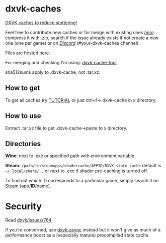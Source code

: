 # dxvk-caches
[DXVK caches to reduce stuttering!](https://github.com/doitsujin/dxvk#state-cache)

Feel free to contribute new caches or for merge with existing ones [_here_](https://github.com/begin-theadventure/dxvk-caches/issues/): compress it with .zip, search if the issue already exists if not create a new one (one per game) or on [_Discord_](https://discord.gg/RsYQ4UPwth) (#your-dxvk-caches channel).

Files are hosted [here](https://sam.nl.tab.digital/s/oZRKz5So2B8gbzY).

For merging and checking I'm using: [dxvk-cache-tool](https://github.com/DarkTigrus/dxvk-cache-tool)

sha512sums apply to .dxvk-cache, not .tar.xz.

## How to get
To get all caches try [TUTORIAL](https://github.com/begin-theadventure/get-dxvk-caches/blob/main/script/TUTORIAL.md) or just ctrl+f->.dxvk-cache in x directory.
## How to use
Extract .tar.xz file to get .dxvk-cache->paste to x directory.
## Directories
**Wine**: next to .exe or specified path with environment variable.

**Steam**: `/path/to/steamapps/shadercache/APPID/DXVK_state_cache` default is `~/.local/share/..` or next to .exe if shader pre-caching is turned off. 

To find out which ID corresponds to a particular game, simply search it on [Steam](https://store.steampowered.com/search/) (app/**ID**/name).
# Security
Read [dxvk/issues/764](https://github.com/doitsujin/dxvk/issues/764)

If you're concerned, use [dxvk-async](https://github.com/Sporif/dxvk-async) instead but it won't give as much of a performance boost as a (especially mature) precompiled state cache.
